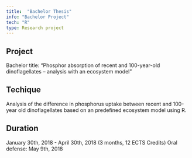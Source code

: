 ```yaml
---
title:  "Bachelor Thesis"
info: "Bachelor Project"
tech: "R"
type: Research project 
---
```


## Project
Bachelor title: “Phosphor absorption of recent and 100-year-old dinoflagellates – analysis with an ecosystem model” 


## Techique
Analysis of the difference in phosphorus uptake between recent and 100-year old dinoflagellates based on an predefined ecosystem model using R. 

   
## Duration 
January 30th, 2018 - April 30th, 2018 (3 months, 12 ECTS Credits)
Oral defense: May 9th, 2018 
